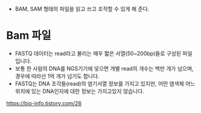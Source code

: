 
- BAM, SAM 형태의 파일을 읽고 쓰고 조작할 수 있게 해 준다.

# Bam 파일 

- FASTQ 데이터는 read라고 불리는 매우 짧은 서열(50~200bp)들로 구성된 파일입니다. 
- 보통 한 사람의 DNA를 NGS기기에 넣으면 개별 read의 개수는 백만 개가 넘으며, 경우에 따라선 1억 개가 넘기도 합니다. 
- FASTQ는 DNA 조각들(read)의 염기서열 정보를 가지고 있지만, 어떤 염색체 어느 위치에 있는 DNA인지에 대한 정보는 가지고있지 않습니다.

 



https://bio-info.tistory.com/26
